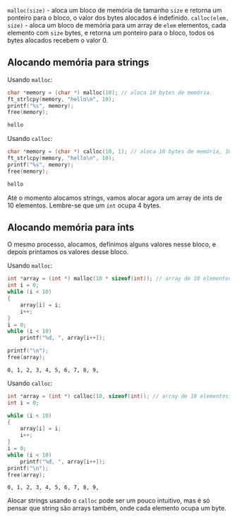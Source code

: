 `malloc(size)` - aloca um bloco de memória de tamanho `size` e retorna um ponteiro para o bloco, o valor dos bytes alocados é indefinido.
`calloc(elem, size)` - aloca um bloco de memória para um array de `elem` elementos, cada elemento com `size` bytes, e retorna um ponteiro para o bloco, todos os bytes alocados recebem o valor 0. 

## Alocando memória para strings

Usando `malloc`:

```c
char *memory = (char *) malloc(10); // aloca 10 bytes de memória.
ft_strlcpy(memory, "hello\n", 10);
printf("%s", memory);
free(memory);
```

```c
hello
```

Usando `calloc`:

```c
char *memory = (char *) calloc(10, 1); // aloca 10 bytes de memória, 10 elementos de 1 byte cada.
ft_strlcpy(memory, "hello\n", 10);
printf("%s", memory);
free(memory);
```

```c
hello
```

Até o momento alocamos strings, vamos alocar agora um array de ints de 10 elementos. Lembre-se que um `int` ocupa 4 bytes.

## Alocando memória para ints
O mesmo processo, alocamos, definimos alguns valores nesse bloco, e depois printamos os valores desse bloco.

Usando `malloc`:

```c
int *array = (int *) malloc(10 * sizeof(int)); // array de 10 elementos, cada elemento com 4 bytes cada.
int i = 0;
while (i < 10)
{
	array[i] = i;
	i++;
}
i = 0;
while (i < 10)
	printf("%d, ", array[i++]);

printf("\n");
free(array);
```

```
0, 1, 2, 3, 4, 5, 6, 7, 8, 9,
```
Usando `calloc`:
```c
int *array = (int *) calloc(10, sizeof(int)); // array de 10 elementos, cada elemento com 4 bytes cada.
int i = 0;

while (i < 10)
{
	array[i] = i;
	i++;
}
i = 0;
while (i < 10)
	printf("%d, ", array[i++]);
printf("\n");
free(array);
```

```
0, 1, 2, 3, 4, 5, 6, 7, 8, 9,
```

Alocar strings usando o `calloc` pode ser um pouco intuitivo, mas é só pensar que string são arrays também, onde cada elemento ocupa um byte.
